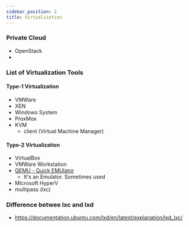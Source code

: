 ```yaml
---
sidebar_position: 2
title: Virtualization
---
```


### Private Cloud 

- OpenStack
- 


### List of Virtualization Tools

#### Type-1 Virtualization

- VMWare
- XEN
- Windows System
- ProxMox
- KVM
  - client (Virtual Machine Manager)

#### Type-2 Virtualization

- VirtualBox
- VMWare Workstation
- [QEMU - Quick EMUlator](https://www.qemu.org/)
  - It's an Emulator. Sometimes used 
- Microsoft HyperV
- multipass (lxc)

### Difference betwee lxc and lxd

- https://documentation.ubuntu.com/lxd/en/latest/explanation/lxd_lxc/